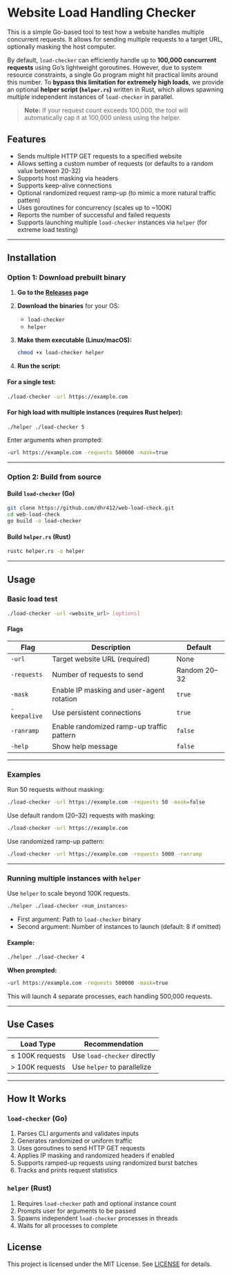 # Website Load Handling Checker

This is a simple Go-based tool to test how a website handles multiple concurrent requests. It allows for sending multiple requests to a target URL, optionally masking the host computer.

By default, `load-checker` can efficiently handle up to **100,000 concurrent requests** using Go’s lightweight goroutines. However, due to system resource constraints, a single Go program might hit practical limits around this number. To **bypass this limitation for extremely high loads**, we provide an optional **helper script (`helper.rs`)** written in Rust, which allows spawning multiple independent instances of `load-checker` in parallel.

> **Note:** If your request count exceeds 100,000, the tool will automatically cap it at 100,000 unless using the helper.

## Features

- Sends multiple HTTP GET requests to a specified website  
- Allows setting a custom number of requests (or defaults to a random value between 20-32)  
- Supports host masking via headers  
- Supports keep-alive connections  
- Optional randomized request ramp-up (to mimic a more natural traffic pattern)  
- Uses goroutines for concurrency (scales up to ~100K)  
- Reports the number of successful and failed requests  
- Supports launching multiple `load-checker` instances via `helper` (for extreme load testing)

---

## Installation

### **Option 1: Download prebuilt binary**

1. **Go to the [Releases](https://github.com/dhr412/web-load-check/releases) page**
2. **Download the binaries** for your OS:
   - `load-checker`
   - `helper`
3. **Make them executable (Linux/macOS):**
   ```sh
   chmod +x load-checker helper
   ```

4. **Run the script:**

#### For a single test:

```sh
./load-checker -url https://example.com
```

#### For high load with multiple instances (requires Rust helper):

```sh
./helper ./load-checker 5
```

Enter arguments when prompted:

```sh
-url https://example.com -requests 500000 -mask=true
```

---

### **Option 2: Build from source**

#### Build `load-checker` (Go)

```sh
git clone https://github.com/dhr412/web-load-check.git
cd web-load-check
go build -o load-checker
```

#### Build `helper.rs` (Rust)

```sh
rustc helper.rs -o helper
```

---

## Usage

### **Basic load test**

```sh
./load-checker -url <website_url> [options]
```

#### Flags

| Flag         | Description                                    | Default            |
|--------------|------------------------------------------------|--------------------|
| `-url`       | Target website URL (required)                  | None               |
| `-requests`  | Number of requests to send                     | Random 20–32       |
| `-mask`      | Enable IP masking and user-agent rotation      | `true`             |
| `-keepalive` | Use persistent connections                     | `true`             |
| `-ranramp`   | Enable randomized ramp-up traffic pattern      | `false`            |
| `-help`      | Show help message                              | `false`            |

---

### **Examples**

Run 50 requests without masking:

```sh
./load-checker -url https://example.com -requests 50 -mask=false
```

Use default random (20–32) requests with masking:

```sh
./load-checker -url https://example.com
```

Use randomized ramp-up pattern:

```sh
./load-checker -url https://example.com -requests 5000 -ranramp
```

---

### **Running multiple instances with `helper`**

Use `helper` to scale beyond 100K requests.

```sh
./helper ./load-checker <num_instances>
```

- First argument: Path to `load-checker` binary  
- Second argument: Number of instances to launch (default: 8 if omitted)

#### Example:

```sh
./helper ./load-checker 4
```

**When prompted:**

```sh
-url https://example.com -requests 500000 -mask=true
```

This will launch 4 separate processes, each handling 500,000 requests.

---

## Use Cases

| Load Type           | Recommendation                |
|---------------------|-------------------------------|
| ≤ 100K requests      | Use `load-checker` directly   |
| > 100K requests      | Use `helper` to parallelize   |

---

## How It Works

### `load-checker` (Go)

1. Parses CLI arguments and validates inputs  
2. Generates randomized or uniform traffic  
3. Uses goroutines to send HTTP GET requests  
4. Applies IP masking and randomized headers if enabled  
5. Supports ramped-up requests using randomized burst batches  
6. Tracks and prints request statistics

### `helper` (Rust)

1. Requires `load-checker` path and optional instance count  
2. Prompts user for arguments to be passed  
3. Spawns independent `load-checker` processes in threads  
4. Waits for all processes to complete

## License  

This project is licensed under the MIT License. See [LICENSE](LICENSE) for details.
